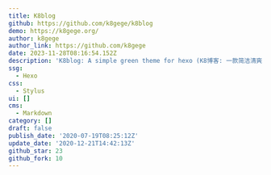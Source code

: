 ```yaml
---
title: K8blog
github: https://github.com/k8gege/k8blog
demo: https://k8gege.org/
author: k8gege
author_link: https://github.com/k8gege
date: 2023-11-28T08:16:54.152Z
description: 'K8blog: A simple green theme for hexo (K8博客: 一款简洁清爽绿色Hexo主题)'
ssg:
  - Hexo
css:
  - Stylus
ui: []
cms:
  - Markdown
category: []
draft: false
publish_date: '2020-07-19T08:25:12Z'
update_date: '2020-12-21T14:42:13Z'
github_star: 23
github_fork: 10
---
```

